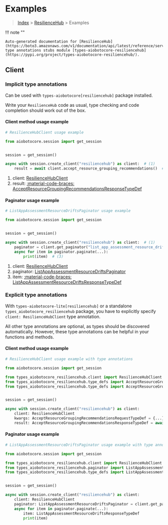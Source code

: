 # Examples

> [Index](../README.md) > [ResilienceHub](./README.md) > Examples

!!! note ""

    Auto-generated documentation for [ResilienceHub](https://boto3.amazonaws.com/v1/documentation/api/latest/reference/services/resiliencehub.html#resiliencehub)
    type annotations stubs module [types-aiobotocore-resiliencehub](https://pypi.org/project/types-aiobotocore-resiliencehub/).

## Client

### Implicit type annotations

Can be used with `types-aiobotocore[resiliencehub]` package installed.

Write your `ResilienceHub` code as usual,
type checking and code completion should work out of the box.



#### Client method usage example

```python
# ResilienceHubClient usage example

from aiobotocore.session import get_session


session = get_session()

async with session.create_client("resiliencehub") as client:  # (1)
    result = await client.accept_resource_grouping_recommendations()  # (2)
```

1. client: [ResilienceHubClient](./client.md)
2. result: [:material-code-braces: AcceptResourceGroupingRecommendationsResponseTypeDef](./type_defs.md#acceptresourcegroupingrecommendationsresponsetypedef)



#### Paginator usage example

```python
# ListAppAssessmentResourceDriftsPaginator usage example

from aiobotocore.session import get_session


session = get_session()

async with session.create_client("resiliencehub") as client:  # (1)
    paginator = client.get_paginator("list_app_assessment_resource_drifts")  # (2)
    async for item in paginator.paginate(...):
        print(item)  # (3)
```

1. client: [ResilienceHubClient](./client.md)
2. paginator: [ListAppAssessmentResourceDriftsPaginator](./paginators.md#listappassessmentresourcedriftspaginator)
3. item: [:material-code-braces: ListAppAssessmentResourceDriftsResponseTypeDef](./type_defs.md#listappassessmentresourcedriftsresponsetypedef)




### Explicit type annotations

With `types-aiobotocore-lite[resiliencehub]`
or a standalone `types_aiobotocore_resiliencehub` package, you have to explicitly specify
`client: ResilienceHubClient` type annotation.

All other type annotations are optional, as types should be discovered automatically.
However, these type annotations can be helpful in your functions and methods.


#### Client method usage example

```python
# ResilienceHubClient usage example with type annotations

from aiobotocore.session import get_session

from types_aiobotocore_resiliencehub.client import ResilienceHubClient
from types_aiobotocore_resiliencehub.type_defs import AcceptResourceGroupingRecommendationsResponseTypeDef
from types_aiobotocore_resiliencehub.type_defs import AcceptResourceGroupingRecommendationsRequestTypeDef


session = get_session()

async with session.create_client("resiliencehub") as client:
    client: ResilienceHubClient
    kwargs: AcceptResourceGroupingRecommendationsRequestTypeDef = {...}
    result: AcceptResourceGroupingRecommendationsResponseTypeDef = await client.accept_resource_grouping_recommendations(**kwargs)
```



#### Paginator usage example

```python
# ListAppAssessmentResourceDriftsPaginator usage example with type annotations

from aiobotocore.session import get_session

from types_aiobotocore_resiliencehub.client import ResilienceHubClient
from types_aiobotocore_resiliencehub.paginator import ListAppAssessmentResourceDriftsPaginator
from types_aiobotocore_resiliencehub.type_defs import ListAppAssessmentResourceDriftsResponseTypeDef


session = get_session()

async with session.create_client("resiliencehub") as client:
    client: ResilienceHubClient
    paginator: ListAppAssessmentResourceDriftsPaginator = client.get_paginator("list_app_assessment_resource_drifts")
    async for item in paginator.paginate(...):
        item: ListAppAssessmentResourceDriftsResponseTypeDef
        print(item)
```


